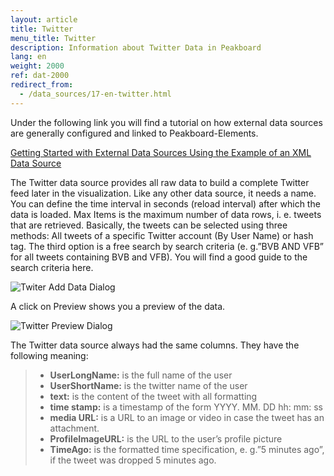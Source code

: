 ```yaml
---
layout: article
title: Twitter
menu_title: Twitter
description: Information about Twitter Data in Peakboard
lang: en
weight: 2000
ref: dat-2000
redirect_from:
  - /data_sources/17-en-twitter.html
---
```

Under the following link you will find a tutorial on how external data sources are generally configured and linked to Peakboard-Elements.

[Getting Started with External Data Sources Using the Example of an XML Data Source](/tutorials/03-en-xml-data.html)

The Twitter data source provides all raw data to build a complete Twitter feed later in the visualization. Like any other data source, it needs a name. You can define the time interval in seconds (reload interval) after which the data is loaded. Max Items is the maximum number of data rows, i. e. tweets that are retrieved.
Basically, the tweets can be selected using three methods: All tweets of a specific Twitter account (By User Name) or hash tag. The third option is a free search by search criteria (e. g.”BVB AND VFB” for all tweets containing BVB and VFB). You will find a good guide to the search criteria here.

![Twiter Add Data Dialog](/assets/images/data-sources/twitter/twitter-add-data-dialog.png)

A click on Preview shows you a preview of the data.

![Twitter Preview Dialog](/assets/images/data-sources/twitter/twitter-preview-dialog.png)

The Twitter data source always had the same columns. They have the following meaning:

> *	**UserLongName:** is the full name of the user
> *	**UserShortName:** is the twitter name of the user
> *	**text:** is the content of the tweet with all formatting
> *	**time stamp:** is a timestamp of the form YYYY. MM. DD hh: mm: ss
> *	**media URL:** is a URL to an image or video in case the tweet has an attachment.
> *	**ProfileImageURL:** is the URL to the user’s profile picture
> *	**TimeAgo:** is the formatted time specification, e. g.”5 minutes ago”, if the tweet was dropped 5 minutes ago.

